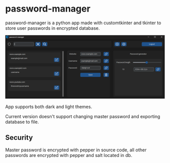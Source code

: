 # password-manager
password-manager is a python app made with customtkinter and tkinter to store user passwords in encrypted database.

![img.png](img.png)

App supports both dark and light themes.

Current version doesn't support changing master password and exporting database to file.

## Security
Master password is encrypted with pepper in source code, all other passwords are encrypted with pepper and salt located in db.
